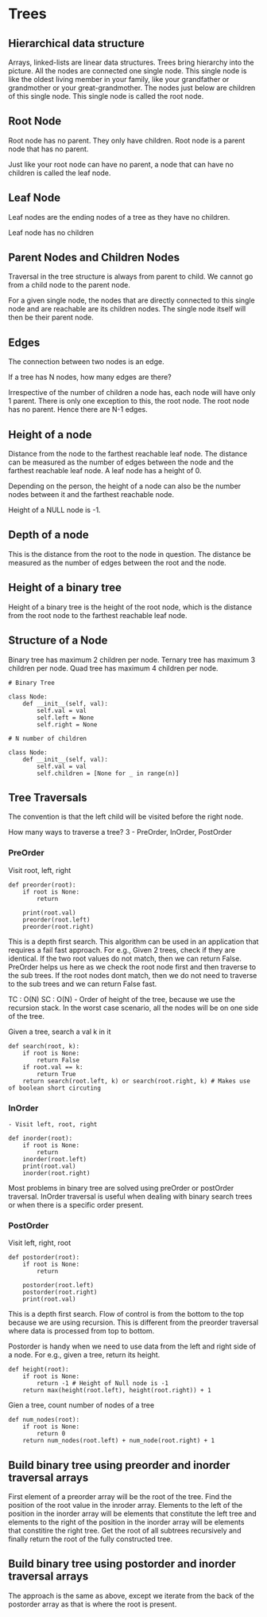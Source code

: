 # Trees

## Hierarchical data structure

Arrays, linked-lists are linear data structures. Trees bring hierarchy into the picture. All the nodes are connected one single node. This single node is like the oldest living member in your family, like your grandfather or grandmother or your great-grandmother. The nodes just below are children of this single node. This single node is called the root node.  

## Root Node

Root node has no parent. They only have children. Root node is a parent node that has no parent. 

Just like your root node can have no parent, a node that can have no children is called the leaf node.

## Leaf Node

Leaf nodes are the ending nodes of a tree as they have no children. 

Leaf node has no children

## Parent Nodes and Children Nodes

Traversal in the tree structure is always from parent to child. We cannot go from a child node to the parent node. 

For a given single node, the nodes that are directly connected to this single node and are reachable are its children nodes. The single node itself will then be their parent node.

## Edges

The connection between two nodes is an edge. 

If a tree has N nodes, how many edges are there? 

Irrespective of the number of children a node has, each node will have only 1 parent. There is only one exception to this, the root node. The root node has no parent. Hence there are N-1 edges. 

## Height of a node

Distance from the node to the farthest reachable leaf node. The distance can be measured as the number of edges between the node and the farthest reachable leaf node. A leaf node has a height of 0.

Depending on the person, the height of a node can also be the number nodes between it and the farthest reachable node.

Height of a NULL node is -1.

## Depth of a node

This is the distance from the root to the node in question. The distance be measured as the number of edges between the root and the node.

## Height of a binary tree

Height of a binary tree is the height of the root node, which is the distance from the root node to the farthest reachable leaf node.

## Structure of a Node

Binary tree has maximum 2 children per node. Ternary tree has maximum 3 children per node. Quad tree has maximum 4 children per node.

```
# Binary Tree

class Node:
    def __init__(self, val):
        self.val = val
        self.left = None
        self.right = None
```

```
# N number of children

class Node:
    def __init__(self, val):
        self.val = val
        self.children = [None for _ in range(n)]
```

## Tree Traversals

The convention is that the left child will be visited before the right node. 

How many ways to traverse a tree? 3 - PreOrder, InOrder, PostOrder

### PreOrder

Visit root, left, right
```
def preorder(root):
    if root is None:
        return

    print(root.val)
    preorder(root.left)
    preorder(root.right)
```
This is a depth first search. This algorithm can be used in an application that requires a fail fast approach. For e.g., Given 2 trees, check if they are identical. If the two root values do not match, then we can return False. PreOrder helps us here as we check the root node first and then traverse to the sub trees. If the root nodes dont match, then we do not need to traverse to the sub trees and we can return False fast.

TC : O(N)
SC : O(N) - Order of height of the tree, because we use the recursion stack. In the worst case scenario, all the nodes will be on one side of the tree.

Given a tree, search a val k in it
```
def search(root, k):
    if root is None:
        return False
    if root.val == k:
        return True
    return search(root.left, k) or search(root.right, k) # Makes use of boolean short circuting
```

### InOrder
    - Visit left, root, right
```
def inorder(root):
    if root is None:
        return
    inorder(root.left)
    print(root.val)
    inorder(root.right)
```
Most problems in binary tree are solved using preOrder or postOrder traversal. InOrder traversal is useful when dealing with binary search trees or when there is a specific order present.

### PostOrder

Visit left, right, root
```
def postorder(root):
    if root is None:
        return

    postorder(root.left)
    postorder(root.right)
    print(root.val)
```
This is a depth first search. Flow of control is from the bottom to the top because we are using recursion. This is different from the preorder traversal where data is processed from top to bottom.  

Postorder is handy when we need to use data from the left and right side of a node. 
For e.g., given a tree, return its height. 
```
def height(root):
    if root is None:
        return -1 # Height of Null node is -1
    return max(height(root.left), height(root.right)) + 1
```
Gien a tree, count number of nodes of a tree
```
def num_nodes(root):
    if root is None:
        return 0
    return num_nodes(root.left) + num_node(root.right) + 1
```

## Build binary tree using preorder and inorder traversal arrays

First element of a preorder array will be the root of the tree. Find the position of the root value in the inroder array. Elements to the left of the position in the inorder array will be elements that constitute the left tree and elements to the right of the position in the inorder array will be elements that constitire the right tree. Get the root of all subtrees recursively and finally return the root of the fully constructed tree.

## Build binary tree using postorder and inorder traversal arrays

The approach is the same as above, except we iterate from the back of the postorder array as that is where the root is present.




